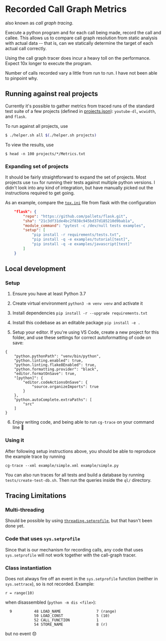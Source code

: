 # Recorded Call Graph Metrics

also known as _call graph tracing_.

Execute a python program and for each call being made, record the call and callee. This allows us to compare call graph resolution from static analysis with actual data -- that is, can we statically determine the target of each actual call correctly.

Using the call graph tracer does incur a heavy toll on the performance. Expect 10x longer to execute the program.

Number of calls recorded vary a little from run to run. I have not been able to pinpoint why.

## Running against real projects

Currently it's possible to gather metrics from traced runs of the standard test suite of a few projects (defined in [projects.json](./projects.json)): `youtube-dl`, `wcwidth`, and `flask`.

To run against all projects, use

```bash
$ ./helper.sh all $(./helper.sh projects)
```

To view the results, use
```
$ head -n 100 projects/*/Metrics.txt
```

### Expanding set of projects

It should be fairly straightforward to expand the set of projects. Most projects use `tox` for running their tests against multiple python versions. I didn't look into any kind of integration, but have manually picked out the instructions required to get going.

As an example, compare the [`tox.ini`](https://github.com/pallets/flask/blob/21c3df31de4bc2f838c945bd37d185210d9bab1a/tox.ini) file from flask with the configuration

```json
    "flask": {
        "repo": "https://github.com/pallets/flask.git",
        "sha": "21c3df31de4bc2f838c945bd37d185210d9bab1a",
        "module_command": "pytest -c /dev/null tests examples",
        "setup": [
            "pip install -r requirements/tests.txt",
            "pip install -q -e examples/tutorial[test]",
            "pip install -q -e examples/javascript[test]"
        ]
    }
```

## Local development

### Setup

1. Ensure you have at least Python 3.7

2. Create virtual environment `python3 -m venv venv` and activate it

3. Install dependencies `pip install -r --upgrade requirements.txt`

4. Install this codebase as an editable package `pip install -e .`

5. Setup your editor. If you're using VS Code, create a new project for this folder, and
   use these settings for correct autoformatting of code on save:
  ```
  {
      "python.pythonPath": "venv/bin/python",
      "python.linting.enabled": true,
      "python.linting.flake8Enabled": true,
      "python.formatting.provider": "black",
      "editor.formatOnSave": true,
      "[python]": {
          "editor.codeActionsOnSave": {
              "source.organizeImports": true
          }
      },
      "python.autoComplete.extraPaths": [
          "src"
      ]
  }
  ```

6. Enjoy writing code, and being able to run `cg-trace` on your command line :tada:

### Using it

After following setup instructions above, you should be able to reproduce the example trace by running

```
cg-trace --xml example/simple.xml example/simple.py
```

You can also run traces for all tests and build a database by running `tests/create-test-db.sh`. Then run the queries inside the `ql/` directory.

## Tracing Limitations

### Multi-threading

Should be possible by using [`threading.setprofile`](https://docs.python.org/3.8/library/threading.html#threading.setprofile), but that hasn't been done yet.

### Code that uses `sys.setprofile`

Since that is our mechanism for recording calls, any code that uses `sys.setprofile` will not work together with the call-graph tracer.

### Class instantiation

Does not always fire off an event in the `sys.setprofile` function (neither in `sys.settrace`), so is not recorded. Example:

```
r = range(10)
```

when disassembled (`python -m dis <file>`):

```
  9          48 LOAD_NAME                7 (range)
             50 LOAD_CONST               5 (10)
             52 CALL_FUNCTION            1
             54 STORE_NAME               8 (r)
```

but no event :disappointed:
